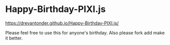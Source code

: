 # Happy-Birthday-PIXI.js

https://drevantonder.github.io/Happy-Birthday-PIXI.js/

Please feel free to use this for anyone's birthday. Also please fork add make it better.
